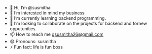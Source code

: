 - 👋 Hi, I’m @susmitha
- 👀 I’m interested in mind my business
- 🌱 I’m currently learning backend programming.
- 💞️ I’m looking to collaborate on the projects for backend and fornew opputunities.
- 📫 How to reach me gsusmitha26@gmail.com
- 😄 Pronouns: susmitha
- ⚡ Fun fact: life is fun boss
<!---
susmitha2826/susmitha2826 is a ✨ special ✨ repository because its `README.md` (this file) appears on your GitHub profile.
You can click the Preview link to take a look at your changes.
--->
